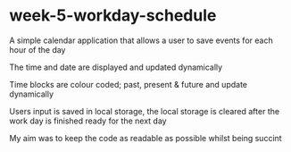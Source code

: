 # week-5-workday-schedule
A simple calendar application that allows a user to save events for each hour of the day

The time and date are displayed and updated dynamically

Time blocks are colour coded; past, present & future and update dynamically

Users input is saved in local storage, the local storage is cleared after the work day is finished ready for the next day 

My aim was to keep the code as readable as possible whilst being succint 
